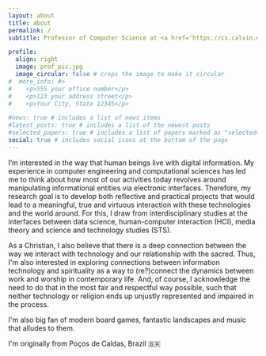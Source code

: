 ```yaml
---
layout: about
title: about
permalink: /
subtitle: Professor of Computer Science at <a href='https://cs.calvin.edu/'>Calvin University</a> #. Address. Contacts. Moto. Etc.

profile:
  align: right
  image: prof_pic.jpg
  image_circular: false # crops the image to make it circular
#  more_info: #>
#    <p>555 your office number</p>
#    <p>123 your address street</p>
#    <p>Your City, State 12345</p>

#news: true # includes a list of news items
#latest_posts: true # includes a list of the newest posts
#selected_papers: true # includes a list of papers marked as "selected={true}"
social: true # includes social icons at the bottom of the page
---
```


I’m interested in the way that human beings live with digital information. My experience in computer engineering and computational sciences has led me to think about how most of our activities today revolves around manipulating informational entities via electronic interfaces. Therefore, my research goal is to develop both reflective and practical projects that would lead to a meaningful, true and virtuous interaction with these technologies and the world around. For this, I draw from interdisciplinary studies at the interfaces between data science, human-computer interaction (HCI), media theory and science and technology studies (STS).

As a Christian, I also believe that there is a deep connection between the way we interact with technology and our relationship with the sacred. Thus, I'm also interested in exploring connections between information technology and spirituality as a way to (re?)connect the dynamics between work and worship in contemporary life. And, of course, I acknowledge the need to do that in the most fair and respectful way possible, such that neither technology or religion ends up unjustly represented and impaired in the process.

I'm also big fan of modern board games, fantastic landscapes and music that alludes to them.

I'm originally from Poços de Caldas, Brazil :brazil: 
